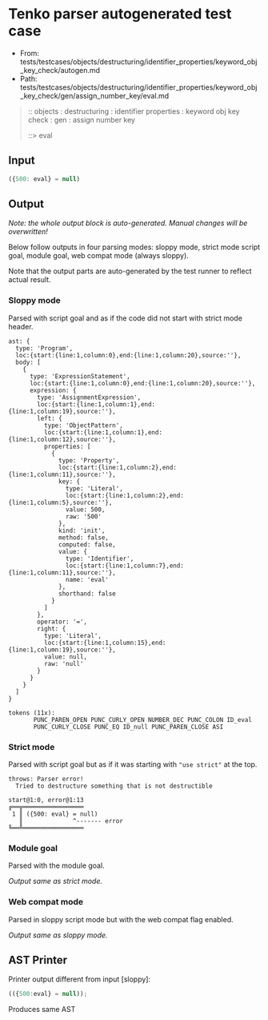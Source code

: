 # Tenko parser autogenerated test case

- From: tests/testcases/objects/destructuring/identifier_properties/keyword_obj_key_check/autogen.md
- Path: tests/testcases/objects/destructuring/identifier_properties/keyword_obj_key_check/gen/assign_number_key/eval.md

> :: objects : destructuring : identifier properties : keyword obj key check : gen : assign number key
>
> ::> eval

## Input


`````js
({500: eval} = null)
`````

## Output

_Note: the whole output block is auto-generated. Manual changes will be overwritten!_

Below follow outputs in four parsing modes: sloppy mode, strict mode script goal, module goal, web compat mode (always sloppy).

Note that the output parts are auto-generated by the test runner to reflect actual result.

### Sloppy mode

Parsed with script goal and as if the code did not start with strict mode header.

`````
ast: {
  type: 'Program',
  loc:{start:{line:1,column:0},end:{line:1,column:20},source:''},
  body: [
    {
      type: 'ExpressionStatement',
      loc:{start:{line:1,column:0},end:{line:1,column:20},source:''},
      expression: {
        type: 'AssignmentExpression',
        loc:{start:{line:1,column:1},end:{line:1,column:19},source:''},
        left: {
          type: 'ObjectPattern',
          loc:{start:{line:1,column:1},end:{line:1,column:12},source:''},
          properties: [
            {
              type: 'Property',
              loc:{start:{line:1,column:2},end:{line:1,column:11},source:''},
              key: {
                type: 'Literal',
                loc:{start:{line:1,column:2},end:{line:1,column:5},source:''},
                value: 500,
                raw: '500'
              },
              kind: 'init',
              method: false,
              computed: false,
              value: {
                type: 'Identifier',
                loc:{start:{line:1,column:7},end:{line:1,column:11},source:''},
                name: 'eval'
              },
              shorthand: false
            }
          ]
        },
        operator: '=',
        right: {
          type: 'Literal',
          loc:{start:{line:1,column:15},end:{line:1,column:19},source:''},
          value: null,
          raw: 'null'
        }
      }
    }
  ]
}

tokens (11x):
       PUNC_PAREN_OPEN PUNC_CURLY_OPEN NUMBER_DEC PUNC_COLON ID_eval
       PUNC_CURLY_CLOSE PUNC_EQ ID_null PUNC_PAREN_CLOSE ASI
`````

### Strict mode

Parsed with script goal but as if it was starting with `"use strict"` at the top.

`````
throws: Parser error!
  Tried to destructure something that is not destructible

start@1:0, error@1:13
╔══╦═════════════════
 1 ║ ({500: eval} = null)
   ║              ^------- error
╚══╩═════════════════

`````


### Module goal

Parsed with the module goal.

_Output same as strict mode._

### Web compat mode

Parsed in sloppy script mode but with the web compat flag enabled.

_Output same as sloppy mode._

## AST Printer

Printer output different from input [sloppy]:

````js
(({500:eval} = null));
````

Produces same AST
